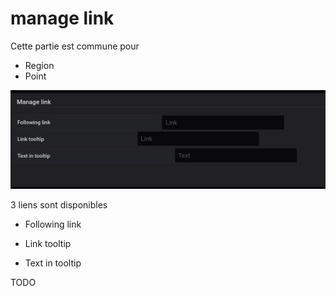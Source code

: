 
# manage link


Cette partie est commune pour 

- Region
- Point


![main metric](coordinates/manage-link/manage-link.jpg)



3 liens sont disponibles


- Following link

- Link tooltip

- Text in tooltip


TODO
